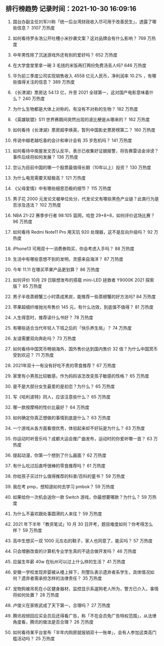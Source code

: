 
## 排行榜趋势 记录时间：2021-10-30 16:09:16
  
  1. 国台办副主任刘军川称「统一后台湾财政收入尽可用于改善民生」，透露了哪些信息？ 3107 万热度
    
  2. 如何看待罗永浩公开吐槽小米抄袭文案？这对品牌会有什么影响？ 769 万热度
    
  3. 中年男性除了沉迷游戏外还有别的爱好吗？ 652 万热度
    
  4. 在大学食堂里拿一碗 3 毛钱的米饭再打两份免费汤丢人吗? 646 万热度
    
  5. 华为前三季度公司实现销售收入 4558 亿元人民币，净利润率 10.2% ，有哪些值得关注的信息？ 389 万热度
    
  6. 《长津湖》票房达 54.13 亿，升至 2021 全球第一，这对国产电影意味着什么？ 240 万热度
    
  7. 为什么生物都是大体上对称的，有没有不对称的生物？ 182 万热度
    
  8. 《英雄联盟》S11 世界赛期间突然出现的波比梗是从哪来的？ 162 万热度
    
  9. 如何看待《长津湖》票房超李焕英，暂列中国影史票房榜第二？ 160 万热度
    
  10. 传说中越老越吃香的会计和审计会有 35 岁危机吗？ 141 万热度
    
  11. 如何看待中南屋发文否认反华，表示已收集好证据报警，将告赛雷话金诽谤？事件后续将如何发展？ 136 万热度
    
  12. 您认为目前中国的哪一个股票最值得长期（10年以上）投资？ 130 万热度
    
  13. 为什么电竞需要天赋极高？ 121 万热度
    
  14. 《父母爱情》中有哪些细思恐极的细节？ 115 万热度
    
  15. 男子花  2000 元发论文被单位处分，代发论文有哪些黑色产业链？此类行为是否涉及违法？ 102 万热度
    
  16. NBA 21-22 赛季步行者 98:105 篮网，哈登 29+8+8，如何评价这场比赛？ 96 万热度
    
  17. 如何看待 Redmi Note11 Pro 用天玑 920 处理器，这不是反向升级吗？ 92 万热度
    
  18. iPhone13 可用双十一消费券购买，你会考虑入手吗？ 88 万热度
    
  19. 生活中有哪些意想不到的发明，灵感来自海洋？ 87 万热度
    
  20. 今年 11.11 在哪买苹果产品更划算？ 86 万热度
    
  21. 如何评价 10月 29 日联想发布的搭载 mini-LED 拯救者 Y9000K 2021 探索版？ 85 万热度
    
  22. 男子半夜蒸螃蟹三小时蒸成黑炭，能推荐一些蒸螃蟹的好方法吗? 84 万热度
    
  23. 苹果超细纤维抛光布售价 145 元，有什么功效，到底值不值得？ 81 万热度
    
  24. 人生得意时，推荐读什么书好？ 78 万热度
    
  25. 有哪些适合当代年轻人下班之后的「快乐养生局」？ 74 万热度
    
  26. 友谊需要双向奔赴吗？ 73 万热度
    
  27. 如何看待中国冥币畅销海外，国外售价达到国内售价 32 倍？为什么中国冥币受到欢迎？ 71 万热度
    
  28. 2021年双十一有没有好吃不贵的零食推荐？ 67 万热度
    
  29. 家里有小男孩比较敏感，作为妈妈该怎改变孩子敏感的性格？ 65 万热度
    
  30. 是不是大部分女生最爱的是初恋？为什么？ 65 万热度
    
  31. 写《哈利波特》同人，应该注意些什么？ 65 万热度
    
  32. 哪一款按摩椅的性价比最好？ 64 万热度
    
  33. 如何确定你真正想做的事情到底是什么？ 63 万热度
    
  34. 一个游戏从各方面看很优秀，体验起来却不好玩是为什么？ 63 万热度
    
  35. 你运动时听音乐吗？成都大运会推广曲发布，运动时的你爱听哪一首？ 63 万热度
    
  36. 提起动漫，你第一个想到了什么画面？ 62 万热度
    
  37. 有什么吃过后直呼很棒的零食推荐吗？ 61 万热度
    
  38. 你给孩子买过什么值得推荐的科普/百科的童书？ 59 万热度
    
  39. 我在考 pmp，想知道如何去学习 pmbok？ 59 万热度
    
  40. 如果给你一次机会送你一款 Switch 游戏，你最想要哪款？为什么？ 59 万热度
    
  41. 为什么不喜欢跟处事圆滑的人来往？ 59 万热度
    
  42. 2021 年下半年「教资笔试」10 月 30 日开考，题目难度如何？你考得怎么样？ 59 万热度
    
  43. 高中生想买一双 1000 元左右的鞋子，家人也同意了，能买吗？ 57 万热度
    
  44. 只会增删改查的计算机专业学生真的不适合做开发吗？ 46 万热度
    
  45. 应届生年薪 40w 在杭州可以过上什么样的生活？ 41 万热度
    
  46. 安徽一学校发现弃婴被从楼上摔下，刑警队表示遗弃者系学生，具体情况如何？遗弃者需承担怎样的法律责任？ 35 万热度
    
  47. 宠物狗被吊死在小区健身器材，监控显示系遛狗老人所为，警方已介入，事情将如何处置？ 28 万热度
    
  48. 卢俊义在家练武成了天下第一，合理吗？ 27 万热度
    
  49. 腾讯视频回应买会员后还得看广告，称「不在会员免广告特权范围」，从法律角度看，腾讯的做法是否合理？ 26 万热度
    
  50. 如何看待某平台宣布「半年内购房就报销双十一账单」，会有人参加这类高门槛活动吗？ 25 万热度
    